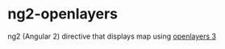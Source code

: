 # ng2-openlayers
ng2 (Angular 2) directive that displays map using [openlayers 3](http://openlayers.org/)
